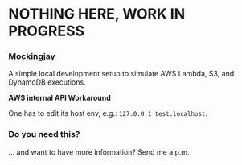 # NOTHING HERE, WORK IN PROGRESS

### Mockingjay

A simple local development setup to simulate AWS Lambda, S3, and DynamoDB executions.

**AWS internal API Workaround**

One has to edit its host env, e.g.: `127.0.0.1 test.localhost`.

### Do you need this?

... and want to have more information? Send me a p.m.
